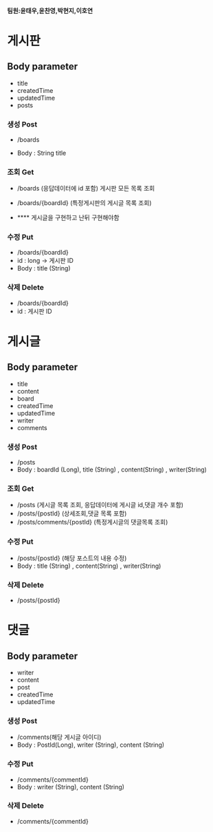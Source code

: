 #### 팀원:윤태우,윤찬영,박현지,이호연

# 게시판 

## Body parameter

- title
- createdTime 
- updatedTime
- posts

### 생성 Post
- /boards

- Body : String title

### 조회 Get
- /boards (응답데이터에 id 포함)
  게시판 모든 목록 조회

- /boards/{boardId} (특정게시판의 게시글 목록 조회)
- **** 게시글을 구현하고 난뒤 구현해야함

### 수정  Put
- /boards/{boardId}
- id : long -> 게시판 ID
- Body : title (String)

### 삭제  Delete
- /boards/{boardId}
- id : 게시판 ID

# 게시글 

## Body parameter

- title 
- content 
- board 
- createdTime 
- updatedTime
- writer
- comments 

### 생성 Post
- /posts
- Body : boardId (Long), title (String) , content(String) , writer(String)


### 조회 Get
- /posts (게시글 목록 조회, 응답데이터에 게시글 id,댓글 개수 포함)
- /posts/{postId}  (상세조회,댓글 목록 포함)
- /posts/comments/{postId} (특정게시글의 댓글목록 조회)

### 수정 Put
- /posts/{postId} (해당 포스트의 내용 수정)
- Body : title (String) , content(String) , writer(String)

### 삭제 Delete
- /posts/{postId}

# 댓글 

## Body parameter

- writer 
- content 
- post 
- createdTime 
- updatedTime

### 생성 Post
- /comments(해당 게시글 아이디)
- Body : PostId(Long), writer (String), content (String) 

### 수정  Put
- /comments/{commentId}
- Body : writer (String), content (String)

### 삭제  Delete
- /comments/{commentId}
